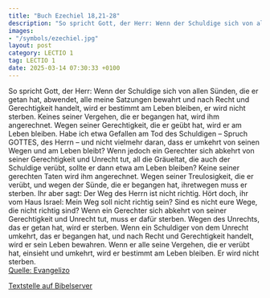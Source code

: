 ```yaml
---
title: "Buch Ezechiel 18,21-28"
description: "So spricht Gott, der Herr: Wenn der Schuldige sich von allen Sünden, die er getan hat, abwendet, alle meine Satzungen bewahrt und nach Recht und Gerechtigkeit handelt, wird er bestimmt am Leben bleiben, er wird nicht sterben. Keines seiner Vergehen, die er begangen hat, wird ihm ...."
images:
- "/symbols/ezechiel.jpg"
layout: post
category: LECTIO 1
tag: LECTIO 1
date: 2025-03-14 07:30:33 +0100
---
```

So spricht Gott, der Herr: Wenn der Schuldige sich von allen Sünden, die er getan hat, abwendet, alle meine Satzungen bewahrt und nach Recht und Gerechtigkeit handelt, wird er bestimmt am Leben bleiben, er wird nicht sterben.
Keines seiner Vergehen, die er begangen hat, wird ihm angerechnet.<!--more--> Wegen seiner Gerechtigkeit, die er geübt hat, wird er am Leben bleiben.
Habe ich etwa Gefallen am Tod des Schuldigen – Spruch GOTTES, des Herrn – und nicht vielmehr daran, dass er umkehrt von seinen Wegen und am Leben bleibt?
Wenn jedoch ein Gerechter sich abkehrt von seiner Gerechtigkeit und Unrecht tut, all die Gräueltat, die auch der Schuldige verübt, sollte er dann etwa am Leben bleiben? Keine seiner gerechten Taten wird ihm angerechnet. Wegen seiner Treulosigkeit, die er verübt, und wegen der Sünde, die er begangen hat, ihretwegen muss er sterben.
Ihr aber sagt: Der Weg des Herrn ist nicht richtig. Hört doch, ihr vom Haus Israel: Mein Weg soll nicht richtig sein? Sind es nicht eure Wege, die nicht richtig sind?
Wenn ein Gerechter sich abkehrt von seiner Gerechtigkeit und Unrecht tut, muss er dafür sterben. Wegen des Unrechts, das er getan hat, wird er sterben.
Wenn ein Schuldiger von dem Unrecht umkehrt, das er begangen hat, und nach Recht und Gerechtigkeit handelt, wird er sein Leben bewahren.
Wenn er alle seine Vergehen, die er verübt hat, einsieht und umkehrt, wird er bestimmt am Leben bleiben. Er wird nicht sterben.<br>
[Quelle: Evangelizo](https://evangeliumtagfuertag.org/DE/gospel)

[Textstelle auf Bibelserver](https://www.bibleserver.com/EU/Ezechiel18,21-28)
